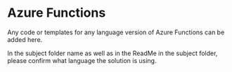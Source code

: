 
# Azure Functions

Any code or templates for any language version of Azure Functions can be added here.

In the subject folder name as well as in the ReadMe in the subject folder, please confirm what language the solution is using.
